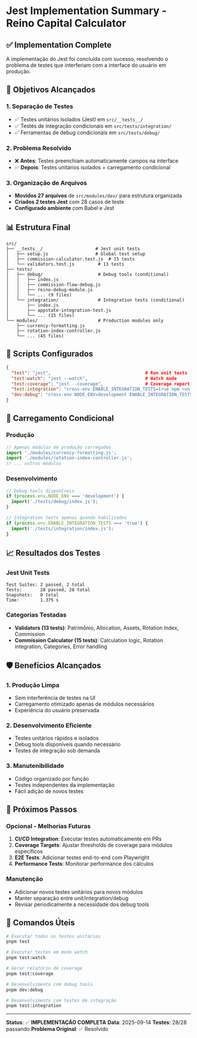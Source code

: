 # Jest Implementation Summary - Reino Capital Calculator

## ✅ Implementation Complete

A implementação do Jest foi concluída com sucesso, resolvendo o problema de testes que interferiam com a interface do usuário em produção.

## 🎯 Objetivos Alcançados

### 1. **Separação de Testes**
- ✅ Testes unitários isolados (Jest) em `src/__tests__/`
- ✅ Testes de integração condicionais em `src/tests/integration/`
- ✅ Ferramentas de debug condicionais em `src/tests/debug/`

### 2. **Problema Resolvido**
- ❌ **Antes**: Testes preenchiam automaticamente campos na interface
- ✅ **Depois**: Testes unitários isolados + carregamento condicional

### 3. **Organização de Arquivos**
- **Movidos 27 arquivos** de `src/modules/dev/` para estrutura organizada
- **Criados 2 testes Jest** com 28 casos de teste
- **Configurado ambiente** com Babel e Jest

## 📊 Estrutura Final

```
src/
├── __tests__/                    # Jest unit tests
│   ├── setup.js                  # Global test setup
│   ├── commission-calculator.test.js  # 15 tests
│   └── validators.test.js         # 13 tests
├── tests/
│   ├── debug/                     # Debug tools (conditional)
│   │   ├── index.js
│   │   ├── commission-flow-debug.js
│   │   ├── reino-debug-module.js
│   │   └── ... (9 files)
│   └── integration/               # Integration tests (conditional)
│       ├── index.js
│       ├── appstate-integration-test.js
│       └── ... (15 files)
└── modules/                       # Production modules only
    ├── currency-formatting.js
    ├── rotation-index-controller.js
    └── ... (45 files)
```

## 🔧 Scripts Configurados

```json
{
  "test": "jest",                                    # Run unit tests
  "test:watch": "jest --watch",                      # Watch mode
  "test:coverage": "jest --coverage",                # Coverage report
  "test:integration": "cross-env ENABLE_INTEGRATION_TESTS=true npm run dev",
  "dev:debug": "cross-env NODE_ENV=development ENABLE_INTEGRATION_TESTS=true node ./bin/build.js"
}
```

## 🚀 Carregamento Condicional

### Produção
```typescript
// Apenas módulos de produção carregados
import './modules/currency-formatting.js';
import './modules/rotation-index-controller.js';
// ... outros módulos
```

### Desenvolvimento
```typescript
// Debug tools disponíveis
if (process.env.NODE_ENV === 'development') {
  import('./tests/debug/index.js');
}

// Integration tests apenas quando habilitados
if (process.env.ENABLE_INTEGRATION_TESTS === 'true') {
  import('./tests/integration/index.js');
}
```

## 📈 Resultados dos Testes

### Jest Unit Tests
```
Test Suites: 2 passed, 2 total
Tests:       28 passed, 28 total
Snapshots:   0 total
Time:        1.375 s
```

### Categorias Testadas
- **Validators (13 tests)**: Patrimônio, Allocation, Assets, Rotation Index, Commission
- **Commission Calculator (15 tests)**: Calculation logic, Rotation integration, Categories, Error handling

## 🛡️ Benefícios Alcançados

### 1. **Produção Limpa**
- Sem interferência de testes na UI
- Carregamento otimizado apenas de módulos necessários
- Experiência do usuário preservada

### 2. **Desenvolvimento Eficiente**
- Testes unitários rápidos e isolados
- Debug tools disponíveis quando necessário
- Testes de integração sob demanda

### 3. **Manutenibilidade**
- Código organizado por função
- Testes independentes da implementação
- Fácil adição de novos testes

## 🔄 Próximos Passos

### Opcional - Melhorias Futuras
1. **CI/CD Integration**: Executar testes automaticamente em PRs
2. **Coverage Targets**: Ajustar thresholds de coverage para módulos específicos
3. **E2E Tests**: Adicionar testes end-to-end com Playwright
4. **Performance Tests**: Monitorar performance dos cálculos

### Manutenção
- Adicionar novos testes unitários para novos módulos
- Manter separação entre unit/integration/debug
- Revisar periodicamente a necessidade dos debug tools

## 📝 Comandos Úteis

```bash
# Executar todos os testes unitários
pnpm test

# Executar testes em modo watch
pnpm test:watch

# Gerar relatório de coverage
pnpm test:coverage

# Desenvolvimento com debug tools
pnpm dev:debug

# Desenvolvimento com testes de integração
pnpm test:integration
```

---

**Status**: ✅ **IMPLEMENTAÇÃO COMPLETA**
**Data**: 2025-09-14
**Testes**: 28/28 passando
**Problema Original**: ✅ Resolvido
